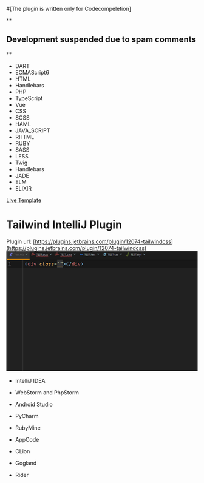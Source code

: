 
#[The plugin is written only for Codecompeletion]

**


## Development suspended due to spam comments

**


 - DART 
  - ECMAScript6 
  - HTML 
  - Handlebars 
  - PHP
  - TypeScript
  - Vue 
  - CSS 
  - SCSS 
  - HAML 
  - JAVA_SCRIPT
  - RHTML 
  - RUBY 
 - SASS 
 - LESS 
 - Twig
 - Handlebars 
 - JADE 
 - ELM
 - ELIXIR

[Live Template](https://www.jetbrains.com/help/idea/using-live-templates.html)

# Tailwind IntelliJ Plugin
Plugin url: [https://plugins.jetbrains.com/plugin/12074-tailwindcss](https://plugins.jetbrains.com/plugin/12074-tailwindcss)
![](images/css.gif)

-   IntelliJ IDEA
    
-   WebStorm and PhpStorm
    
-   Android Studio
    
-   PyCharm
    
-   RubyMine
    
-   AppCode
    
-   CLion
    
-   Gogland
    
-   Rider